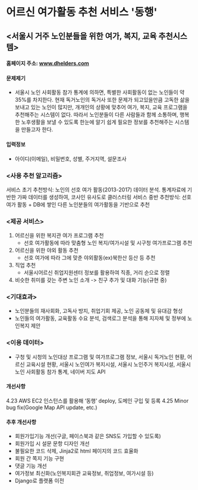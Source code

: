 # 어르신 여가활동 추천 서비스 '동행'
## <서울시 거주 노인분들을 위한 여가, 복지, 교육 추천시스템>
#### 홈페이지 주소: www.dhelders.com
#### 문제제기
- 서울시 노인 사회활동 참가 통계에 의하면, 특별한 사회활동이 없는 노인들이 약 35%를 차지한다. 현재 독거노인의 독거사 또한 문제가 되고있을만큼 고독한 삶을 보내고 있는 노인이 많지만, 개개인의 상황에 맞추어 여가, 복지, 교육 프로그램을 추천해주는 시스템이 없다. 따라서 노인분들이 다른 사람들과 함께 소통하며, 행복한 노후생활을 보낼 수 있도록 한눈에 알기 쉽게 필요한 정보를 추천해주는 시스템을 만들고자 한다.

#### 입력정보 
- 아이디(이메일), 비밀번호, 성별, 주거지역, 설문조사 

### <사용 추천 알고리즘> 
서비스 초기 추천방식: 노인의 선호 여가 활동(2013-2017) 데이터 분석. 통계자료에 기반한 가짜 데이터를 생성하여, 코사인 유사도로 클러스터링
서비스 중반 추천방식: 선호 여가 활동 + DB에 쌓인 다른 노인분들의 여가활동을 기반으로 추천

### <제공 서비스>
1. 어르신을 위한 복지관 여가 프로그램 추천
    - 선호 여가활동에 따라 맞춤형 노인 복지/여가시설 및 시구청 여가프로그램 추천
2. 어르신을 위한 야외 활동 추천
    - 선호 여가에 따라 그에 맞춘 야외활동(ex)북한산 등산 등 추천
3. 직업 추천 
    - 서울시어르신 취업지원센터 정보를 활용하여 직종, 거리 순으로 정렬
4. 비슷한 취미를 갖는 주변 노인 소개 -> 친구 추가 및 대화 기능(규현 중)

### <기대효과> 
- 노인분들의 재사회화, 고독사 방지, 취업기회 제공, 노인 공동체 및 유대감 형성
- 노인들의 여가활동, 교육활동 수요 분석, 검색로그 분석을 통해 지자체 및 정부에 노인복지 제안

### <이용 데이터>
- 구청 및 시청의 노인대상 프로그램 및 여가프로그램 정보, 서울시 독거노인 현황, 어르신 교육시설 현황, 서울시 노인여가 복지시설, 서울시 노인주거 복지시설, 서울시 노인 사회활동 참가 통계, 네이버 지도 API 

#### 개선사항
4.23 AWS EC2 인스턴스를 활용해 ‘동행’ deploy, 도메인 구입 및 등록
4.25 Minor bug fix(Google Map API update, etc.)


#### 추후 개선사항
- 회원가입기능 개선(구글, 페이스북과 같은 SNS도 가입할 수 있도록)
- 회원가입 시 설문 문항 디자인 개선
- 불필요한 코드 삭제, Jinja2로 html 페이지의 코드 효율화
- 회원 간 쪽지 기능 구현
- 댓글 기능 개선
- 여가정보 최신화(노인복지회관 교육정보, 취업정보, 여가시설 등)
- Django로 플랫폼 이전
